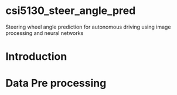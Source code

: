 # csi5130_steer_angle_pred
Steering wheel angle prediction for autonomous driving using image processing and neural networks

# Introduction

# Data Pre processing